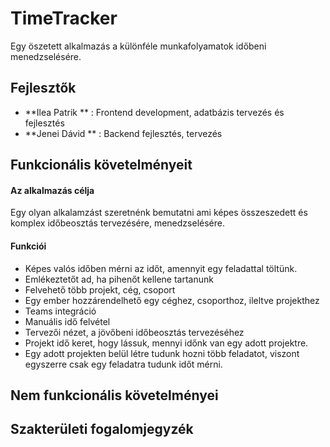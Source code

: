# TimeTracker
Egy öszetett alkalmazás a különféle munkafolyamatok időbeni menedzselésére.

## Fejlesztők

- **Ilea Patrik ** : Frontend development, adatbázis tervezés és fejlesztés
- **Jenei Dávid ** : Backend fejlesztés, tervezés

## Funkcionális követelményeit
#### Az alkalmazás célja
Egy olyan alkalamzást szeretnénk bemutatni ami képes összeszedett és komplex időbeosztás tervezésére, menedzselésére. 

#### Funkciói
- Képes valós időben mérni az időt, amennyit egy feladattal töltünk.
- Emlékeztetőt ad, ha pihenőt kellene tartanunk 
- Felvehető több projekt, cég, csoport
- Egy ember hozzárendelhető egy céghez, csoporthoz, ileltve projekthez
- Teams integráció
- Manuális idő felvétel
- Tervezői nézet, a jövőbeni időbeosztás tervezéséhez
- Projekt idő keret, hogy lássuk, mennyi időnk van egy adott projektre.
- Egy adott projekten belül létre tudunk hozni több feladatot, viszont egyszerre csak egy feladatra tudunk időt mérni.

## Nem funkcionális követelményei


## Szakterületi fogalomjegyzék

